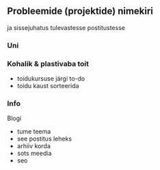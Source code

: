 ## Probleemide (projektide) nimekiri
ja sissejuhatus tulevastesse postitustesse

### Uni

### Kohalik & plastivaba toit
- toidukursuse järgi to-do
- toidu kaust sorteerida

### Info
Blogi
- tume teema
- see postitus leheks
- arhiiv korda
- sots meedia
- seo
